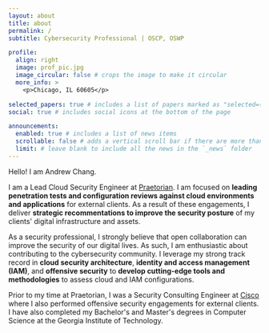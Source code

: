 ```yaml
---
layout: about
title: about
permalink: /
subtitle: Cybersecurity Professional | OSCP, OSWP

profile:
  align: right
  image: prof_pic.jpg
  image_circular: false # crops the image to make it circular
  more_info: >
    <p>Chicago, IL 60605</p>

selected_papers: true # includes a list of papers marked as "selected={true}"
social: true # includes social icons at the bottom of the page

announcements:
  enabled: true # includes a list of news items
  scrollable: false # adds a vertical scroll bar if there are more than 3 news items
  limit: # leave blank to include all the news in the `_news` folder
---
```


Hello! I am Andrew Chang.

I am a Lead Cloud Security Engineer at [Praetorian](https://www.praetorian.com/). I am focused on **leading penetration tests and configuration reviews against cloud environments and applications** for external clients. As a result of these engagements, I deliver **strategic recommentations to improve the security posture** of my clients' digital infrastructure and assets.

As a security professional, I strongly believe that open collaboration can improve the security of our digital lives. As such, I am enthusiastic about contributing to the cybersecurity community. I leverage my strong track record in **cloud security architecture**, **identity and access management (IAM)**, and **offensive security** to **develop cutting-edge tools and methodologies** to assess cloud and IAM configurations.

Prior to my time at Praetorian, I was a Security Consulting Engineer at [Cisco](https://www.cisco.com/) where I also performed offensive security engagements for external clients. I have also completed my Bachelor's and Master's degrees in Computer Science at the Georgia Institute of Technology.
